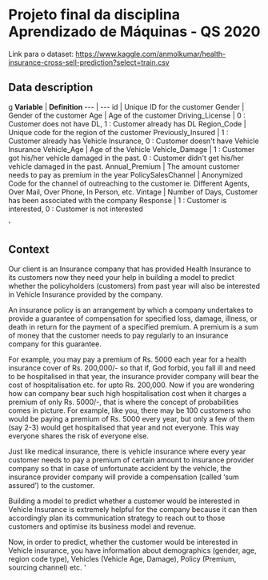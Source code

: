 # Projeto final da disciplina Aprendizado de Máquinas - QS 2020

Link para o dataset: https://www.kaggle.com/anmolkumar/health-insurance-cross-sell-prediction?select=train.csv 

## Data description
g
**Variable** | **Definition**
--- | ---
id | Unique ID for the customer
Gender | Gender of the customer
Age | Age of the customer
Driving_License | 0 : Customer does not have DL, 1 : Customer already has DL
Region_Code | Unique code for the region of the customer
Previously_Insured | 1 : Customer already has Vehicle Insurance, 0 : Customer doesn't have Vehicle Insurance
Vehicle_Age | Age of the Vehicle
Vehicle_Damage | 1 : Customer got his/her vehicle damaged in the past. 0 : Customer didn't get his/her vehicle damaged in the past.
Annual_Premium | The amount customer needs to pay as premium in the year
PolicySalesChannel | Anonymized Code for the channel of outreaching to the customer ie. Different Agents, Over Mail, Over Phone, In Person, etc.
Vintage | Number of Days, Customer has been associated with the company
Response | 1 : Customer is interested, 0 : Customer is not interested

'
## Context

Our client is an Insurance company that has provided Health Insurance to its customers now they need your help in building a model to predict whether the policyholders (customers) from past year will also be interested in Vehicle Insurance provided by the company.

An insurance policy is an arrangement by which a company undertakes to provide a guarantee of compensation for specified loss, damage, illness, or death in return for the payment of a specified premium. A premium is a sum of money that the customer needs to pay regularly to an insurance company for this guarantee.

For example, you may pay a premium of Rs. 5000 each year for a health insurance cover of Rs. 200,000/- so that if, God forbid, you fall ill and need to be hospitalised in that year, the insurance provider company will bear the cost of hospitalisation etc. for upto Rs. 200,000. Now if you are wondering how can company bear such high hospitalisation cost when it charges a premium of only Rs. 5000/-, that is where the concept of probabilities comes in picture. For example, like you, there may be 100 customers who would be paying a premium of Rs. 5000 every year, but only a few of them (say 2-3) would get hospitalised that year and not everyone. This way everyone shares the risk of everyone else.

Just like medical insurance, there is vehicle insurance where every year customer needs to pay a premium of certain amount to insurance provider company so that in case of unfortunate accident by the vehicle, the insurance provider company will provide a compensation (called ‘sum assured’) to the customer.

Building a model to predict whether a customer would be interested in Vehicle Insurance is extremely helpful for the company because it can then accordingly plan its communication strategy to reach out to those customers and optimise its business model and revenue.

Now, in order to predict, whether the customer would be interested in Vehicle insurance, you have information about demographics (gender, age, region code type), Vehicles (Vehicle Age, Damage), Policy (Premium, sourcing channel) etc.
'